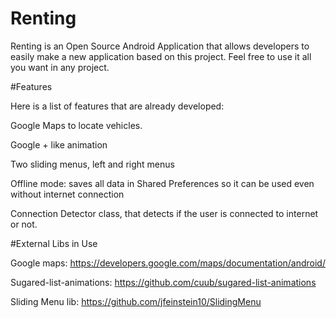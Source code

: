 Renting
=======
Renting is an Open Source Android Application that allows developers to easily make a new application based on this project. Feel free to use it all you want in any project.

#Features

Here is a list of features that are already developed:

Google Maps to locate vehicles.

Google + like animation

Two sliding menus, left and right menus

Offline mode: saves all data in Shared Preferences so it can be used even without internet connection

Connection Detector class, that detects if the user is connected to internet or not.

#External Libs in Use

Google maps: https://developers.google.com/maps/documentation/android/

Sugared-list-animations: https://github.com/cuub/sugared-list-animations

Sliding Menu lib: https://github.com/jfeinstein10/SlidingMenu

